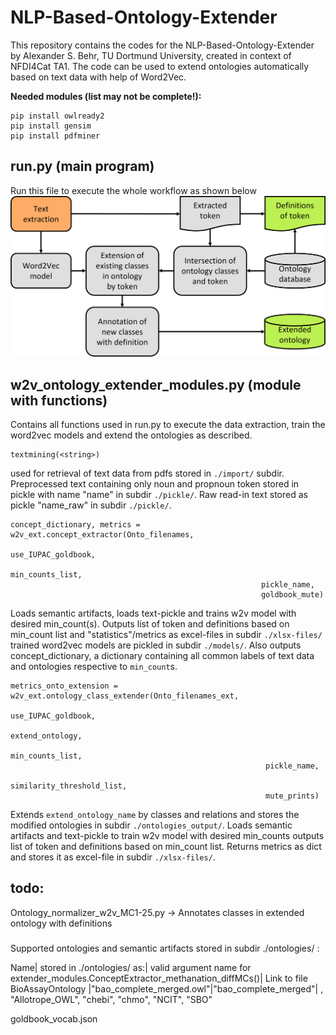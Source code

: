# NLP-Based-Ontology-Extender
This repository contains the codes for the NLP-Based-Ontology-Extender by Alexander S. Behr, TU Dortmund University, created in context of NFDI4Cat TA1. 
The code can be used to extend ontologies automatically based on text data with help of Word2Vec.

**Needed modules (list may not be complete!):**

```
pip install owlready2
pip install gensim
pip install pdfminer
```

## run.py (main program)
Run this file to execute the whole workflow as shown below
![Program Scheme](image/Code_workflow.png?raw=true "scheme of overall workflow executed by running run.py")


## w2v_ontology_extender_modules.py (module with functions)
Contains all functions used in run.py to execute the data extraction, train the word2vec models and extend the ontologies as described.

```
textmining(<string>)
```
used for retrieval of text data from pdfs stored in `./import/` subdir. Preprocessed text containing only noun and propnoun token stored in pickle with name "name" in subdir `./pickle/`.
Raw read-in text stored as pickle "name_raw" in subdir `./pickle/`.

```
concept_dictionary, metrics = w2v_ext.concept_extractor(Onto_filenames,
                                                        use_IUPAC_goldbook,
                                                        min_counts_list,
                                                        pickle_name,
                                                        goldbook_mute)
```
Loads semantic artifacts, loads text-pickle and trains w2v model with desired min_count(s). Outputs list of token and definitions based on min_count list and "statistics"/metrics as excel-files in subdir `./xlsx-files/` trained word2vec models are pickled in subdir `./models/`.
Also outputs concept_dictionary, a dictionary containing all common labels of text data and ontologies respective to `min_count`s.

```
metrics_onto_extension = w2v_ext.ontology_class_extender(Onto_filenames_ext,
                                                         use_IUPAC_goldbook,
                                                         extend_ontology,
                                                         min_counts_list,
                                                         pickle_name,
                                                         similarity_threshold_list,
                                                         mute_prints)
```
Extends `extend_ontology_name` by classes and relations and stores the modified ontologies in subdir `./ontologies_output/`. 
Loads semantic artifacts and text-pickle to train w2v model with desired min_counts outputs list of token and definitions based on min_count list. 
Returns metrics as dict and stores it as excel-file in subdir `./xlsx-files/`.


## todo:
Ontology_normalizer_w2v_MC1-25.py -> Annotates classes in extended ontology with definitions


#####

Supported ontologies and semantic artifacts stored in subdir ./ontologies/ :

Name| stored in ./ontologies/ as:| valid argument name for extender_modules.ConceptExtractor_methanation_diffMCs()| Link to file 
BioAssayOntology |"bao_complete_merged.owl"|"bao_complete_merged"|
, "Allotrope_OWL", "chebi", "chmo", "NCIT", "SBO"

goldbook_vocab.json

